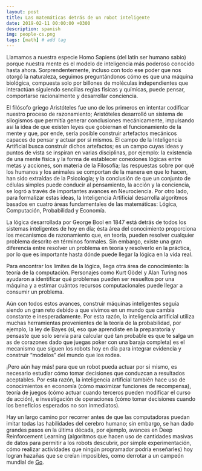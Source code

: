```yaml
---
layout: post
title: Las matemáticas detrás de un robot inteligente
date: 2019-02-11 00:00:00 +0300
description: spanish
img: people-cs.png
tags: [math] # add tag
---
```

Llamamos a nuestra especie Homo Sapiens (del latín ser humano sabio) porque nuestra mente es el modelo de inteligencia más poderoso conocido hasta ahora. Sorprendentemente, incluso con todo ese poder que nos otorgó la naturaleza, seguimos preguntándonos cómo es que una máquina biológica, compuesta solo por billones de moléculas independientes que interactúan siguiendo sencillas reglas físicas y químicas, puede pensar, comportarse racionalmente y desarrollar conciencia.

El filósofo griego Aristóteles fue uno de los primeros en intentar codificar nuestro proceso de razonamiento; Aristóteles desarrolló un sistema de silogismos que permitía generar conclusiones mecánicamente, impulsando así la idea de que existen leyes que gobiernan el funcionamiento de la mente y que, por ende, sería posible construir artefactos mecánicos capaces de pensar y actuar por sí mismos. El campo de la Inteligencia Artificial busca construir dichos artefactos; es un campo cuyas ideas y puntos de vista se inspiran en varias disciplinas, por ejemplo: la existencia de una mente física y la forma de establecer conexiones lógicas entre metas y acciones, son materia de la Filosofía; las respuestas sobre por qué los humanos y los animales se comportan de la manera en que lo hacen, han sido extraídas de la Psicología; y la conclusión de que un conjunto de células simples puede conducir al pensamiento, la acción y la conciencia, se logró a través de importantes avances en Neurociencia. Por otro lado, para formalizar estas ideas, la Inteligencia Artificial desarrolla algoritmos basados ​​en cuatro áreas fundamentales de las matemáticas: Lógica, Computación, Probabilidad y Economía.


La lógica desarrollada por George Bool en 1847 está detrás de todos los sistemas inteligentes de hoy en día; ésta área del conocimiento proporciona los mecanismos de razonamiento que, en teoría, pueden resolver cualquier problema descrito en términos formales. Sin embargo, existe una gran diferencia entre resolver un problema en teoría y resolverlo en la práctica, por lo que es importante hasta dónde puede llegar la lógica en la vida real.

Para encontrar los límites de la lógica, llega otra área de conocimiento: la teoría de la computación. Personajes como Kurt Gödel y Alan Turing nos ayudaron a identificar qué problemas pueden ser resueltos por una máquina y a estimar cuántos recursos computacionales puede llegar a consumir un problema.

Aún con todos estos avances, construir máquinas inteligentes seguía siendo un gran reto debido a que vivimos en un mundo que cambia constante e inesperadamente. Por esta razón, la inteligencia artificial utiliza muchas herramientas provenientes de la teoría de la probabilidad, por ejemplo, la ley de Bayes (sí, eso que aprendiste en la preparatoria y pensaste que solo servía para calcular qué tan probable es que te salga un as de corazones dado que juegas poker con una baraja completa) es el mecanismo que siguen los robots hoy en día para integrar evidencia y construir “modelos” del mundo que los rodea.

¡Pero aún hay más! para que un robot pueda actuar por si mismo, es necesario estudiar cómo tomar decisiones que conduzcan a resultados aceptables. Por esta razón, la inteligencia artificial también hace uso de conocimientos en economía (cómo maximizar funciones de recompensa), teoría de juegos (cómo actuar cuando terceros pueden modificar el curso de acción), e investigación de operaciones (cómo tomar decisiones cuando los beneficios esperados no son inmediatos).

Hay un largo camino por recorrer antes de que las computadoras puedan imitar todas las habilidades del cerebro humano; sin embargo, se han dado grandes pasos en la última década, por ejemplo, avances en Deep Reinforcement Learning (algoritmos que hacen uso de cantidades masivas de datos para permitir a los robots descubrir, por simple experimentación, cómo realizar actividades que ningún programador podría enseñarles) hoy logran hazañas que se creían imposibles, como derrotar a un campeón mundial de [Go](https://www.youtube.com/watch?v=WXuK6gekU1Y).